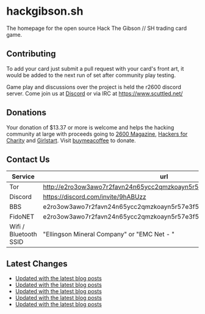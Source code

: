 # hackgibson.sh
The homepage for the open source Hack The Gibson // SH trading card game.


## Contributing

To add your card just submit a pull request with your card's front art, it would be added to the next run of set after community play testing.

Game play and discussions over the project is held the r2600 discord server. Come join us at [Discord](https://discord.com/invite/9hABUzz) or via IRC at https://www.scuttled.net/


## Donations

Your donation of $13.37 or more is welcome and helps the hacking community at large with proceeds going to [2600 Magazine](https://2600.com/), [Hackers for Charity](https://hackersforcharity.org) and [Girlstart](https://girlstart.org).  Visit [buymeacoffee](https://www.buymeacoffee.com/hackgibson.sh) to donate.


## Contact Us

Service | url
-|-
Tor | http://e2ro3ow3awo7r2favn24n65ycc2qmzkoayn5r57e3f56nvjwdcgg32ad.onion
Discord | https://discord.com/invite/9hABUzz
BBS | e2ro3ow3awo7r2favn24n65ycc2qmzkoayn5r57e3f56nvjwdcgg32ad.onion:23
FidoNET | e2ro3ow3awo7r2favn24n65ycc2qmzkoayn5r57e3f56nvjwdcgg32ad.onion:24554
Wifi / Bluetooth SSID | "Ellingson Mineral Company" or "EMC Net - <fidonet address>"

## Latest Changes
<!-- BLOG-POST-LIST:START -->
- [Updated with the latest blog posts](https://github.com/DFW2600/hackgibson.sh/commit/0c50ee258c23c44fda36a6b1e56646c056e9e353)
- [Updated with the latest blog posts](https://github.com/DFW2600/hackgibson.sh/commit/60e136b60826ad442f078598dd5cdebf31308b51)
- [Updated with the latest blog posts](https://github.com/DFW2600/hackgibson.sh/commit/c8244b78a49737fc2ab931e117a99f6d08a2a8d1)
- [Updated with the latest blog posts](https://github.com/DFW2600/hackgibson.sh/commit/b154b07aef2b554194619d332aa3f4268576d939)
- [Updated with the latest blog posts](https://github.com/DFW2600/hackgibson.sh/commit/c26fba39c7256a95e5a416c3bc74e50481d4c1b2)
<!-- BLOG-POST-LIST:END -->
